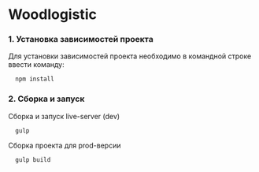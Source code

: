 # Woodlogistic

### 1. Установка зависимостей проекта
Для установки зависимостей проекта необходимо в командной строке ввести команду:

      npm install

### 2. Сборка и запуск

Сборка и запуск live-server (dev)

      gulp

Сборка проекта для prod-версии

      gulp build
